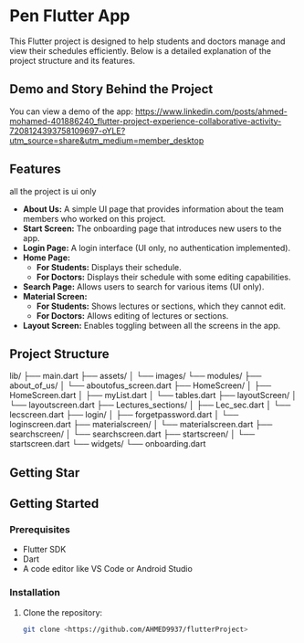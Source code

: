 # Pen Flutter App  

This Flutter project is designed to help students and doctors manage and view their schedules efficiently. Below is a detailed explanation of the project structure and its features. 
## Demo and  Story Behind the Project

You can view a demo of the app:  https://www.linkedin.com/posts/ahmed-mohamed-401886240_flutter-project-experience-collaborative-activity-7208124393758109697-oYLE?utm_source=share&utm_medium=member_desktop


## Features
all the project is ui only
- **About Us:** A simple UI page that provides information about the team members who worked on this project.
- **Start Screen:** The onboarding page that introduces new users to the app.
- **Login Page:** A login interface (UI only, no authentication implemented).
- **Home Page:** 
  - **For Students:** Displays their schedule.
  - **For Doctors:** Displays their schedule with some editing capabilities.
- **Search Page:** Allows users to search for various items (UI only).
- **Material Screen:** 
  - **For Students:** Shows lectures or sections, which they cannot edit.
  - **For Doctors:** Allows editing of lectures or sections.
- **Layout Screen:** Enables toggling between all the screens in the app.

## Project Structure
lib/
├── main.dart
├── assets/
│ └── images/
└── modules/
├── about_of_us/
│ └── aboutofus_screen.dart
├── HomeScreen/
│ ├── HomeScreen.dart
│ ├── myList.dart
│ └── tables.dart
├── layoutScreen/
│ └── layoutscreen.dart
├── Lectures_sections/
│ ├── Lec_sec.dart
│ └── lecscreen.dart
├── login/
│ ├── forgetpassword.dart
│ └── loginscreen.dart
├── materialscreen/
│ └── materialscreen.dart
├── searchscreen/
│ └── searchscreen.dart
├── startscreen/
│ └── startscreen.dart
└── widgets/
└── onboarding.dart

## Getting Star

## Getting Started

### Prerequisites

- Flutter SDK
- Dart
- A code editor like VS Code or Android Studio

### Installation

1. Clone the repository:
   ```sh
   git clone <https://github.com/AHMED9937/flutterProject>
